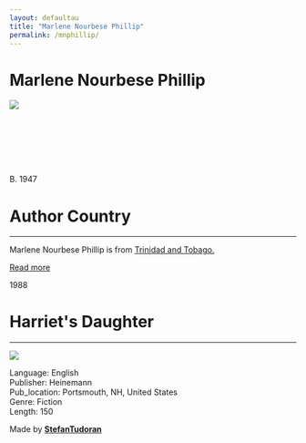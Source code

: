 ```yaml
---
layout: defaultau
title: "Marlene Nourbese Phillip"
permalink: /mnphillip/
---
```

<!-- partial:index.partial.html -->
<div class="content">
    <h1>Marlene Nourbese Phillip</h1>
    <div class="quote">
        <div><img src="https://d3d0lqu00lnqvz.cloudfront.net/media/media/f6c75639-cd8b-4361-81a2-400a3bd9f380.jpg" class="logo"></div>
    </div>
    <div class="timeline">
        <div style="padding-bottom:100px;"></div>
        <div class="block">
            <div class="date right"><p class="right"> B. 1947 </p></div>
            <div class="dot"></div>
            <div class="left first">
            <div class="author_country">
                <h1>Author Country</h1><hr>
          <div class="aclocation">  <p>Marlene Nourbese Phillip is from <a href="http://localhost:4000/3">Trinidad and Tobago.</a></p></div>
              <div class="acreadmore">  <a href="https://en.wikipedia.org/wiki/M._NourbeSe_Philip" target="_blank">Read more</a></div>
            </div>
            </div>
        </div>
        <div class="block">
            <div class="date left"><p class="left">1988</p></div>
            <div class="dot"></div>
            <div class="right">
                <h1>Harriet's Daughter</h1><hr>
                <p><img src="https://books.google.dm/books/content?id=HnNMO5c-RXAC&pg=PP1&img=1&zoom=3&hl=en&sig=ACfU3U21P_ze35-VIpuFyZ-qstYSNfhG9Q&w=1280"></p>
                <p>
                Language: English<br/>
                Publisher: Heinemann<br/>
                Pub_location: Portsmouth, NH, United States<br/>
                Genre: Fiction<br/>
                Length: 150</p>
            </div>
        </div>
        <div id="footer">
        <p id="copyright">Made by&nbsp;<strong><a href="https://www.linkedin.com/in/nicolae-stefan-tudoran-b02291127/" target="_blank">StefanTudoran</a></strong></p>
    </div>
</div>
<!-- partial -->
  <script src='https://cdnjs.cloudflare.com/ajax/libs/jquery/3.1.1/jquery.min.js'></script><script  src="assets/js/authorscript.js"></script>
